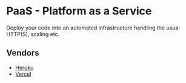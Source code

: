 # PaaS - Platform as a Service

Deploy your code into an automated infrastructure handling the usual HTTP(S), scaling etc.

## Vendors

- [Heroku](https://www.heroku.com/)
- [Vercel](https://vercel.com/)
